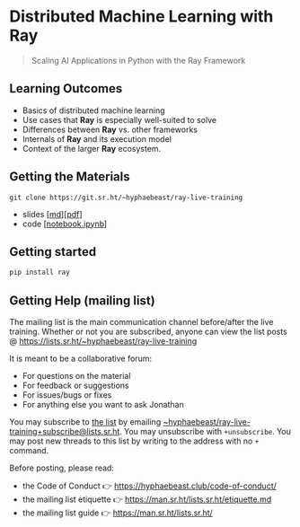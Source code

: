 # Distributed Machine Learning with Ray

> Scaling AI Applications in Python with the Ray Framework

## Learning Outcomes

* Basics of distributed machine learning
* Use cases that __Ray__ is especially well-suited to solve
* Differences between **Ray** vs. other frameworks
* Internals of **Ray** and its execution model
* Context of the larger **Ray** ecosystem.

## Getting the Materials

`git clone https://git.sr.ht/~hyphaebeast/ray-live-training`

* slides [[md](slides.md)][[pdf](slides.pdf)]
* code [[notebook.ipynb](notebook.ipynb)]

## Getting started

```sh
pip install ray
```

## Getting Help (mailing list)

The mailing list is the main communication channel before/after the live training. Whether or not you are subscribed, anyone can view the list posts @ https://lists.sr.ht/~hyphaebeast/ray-live-training

It is meant to be a collaborative forum:

* For questions on the material
* For feedback or suggestions
* For issues/bugs or fixes
* For anything else you want to ask Jonathan

You may subscribe to [the list](https://lists.sr.ht/~hyphaebeast/ray-live-training) by emailing [~hyphaebeast/ray-live-training+subscribe@lists.sr.ht](mailto:~hyphaebeast/ray-live-training+subscribe@lists.sr.ht). You may unsubscribe with `+unsubscribe`. You may post new threads to this list by writing to the address with no `+` command.

Before posting, please read:

* the Code of Conduct 👉 https://hyphaebeast.club/code-of-conduct/
* the mailing list etiquette 👉 https://man.sr.ht/lists.sr.ht/etiquette.md
* the mailing list guide 👉 https://man.sr.ht/lists.sr.ht/